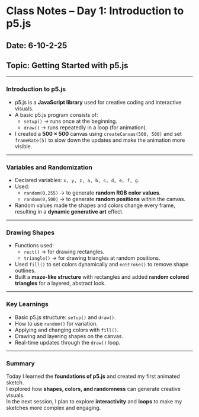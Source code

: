 # Class Notes – Day 1: Introduction to p5.js

## Date: 6-10-2-25
## Topic: Getting Started with p5.js

---

### **Introduction to p5.js**
- p5.js is a **JavaScript library** used for creative coding and interactive visuals.  
- A basic p5.js program consists of:
  - `setup()` → runs once at the beginning.  
  - `draw()` → runs repeatedly in a loop (for animation).
- I created a **500 × 500** canvas using `createCanvas(500, 500)` and set `frameRate(5)` to slow down the updates and make the animation more visible.

---

### **Variables and Randomization**
- Declared variables: `x, y, z, a, b, c, d, e, f, g`.
- Used:
  - `random(0,255)` → to generate **random RGB color values**.
  - `random(0,500)` → to generate **random positions** within the canvas.
- Random values made the shapes and colors change every frame, resulting in a **dynamic generative art** effect.

---

### **Drawing Shapes**
- Functions used:
  - `rect()` → for drawing rectangles.  
  - `triangle()` → for drawing triangles at random positions.  
- Used `fill()` to set colors dynamically and `noStroke()` to remove shape outlines.
- Built a **maze-like structure** with rectangles and added **random colored triangles** for a layered, abstract look.

---

### **Key Learnings**
- Basic p5.js structure: `setup()` and `draw()`.
- How to use `random()` for variation.
- Applying and changing colors with `fill()`.
- Drawing and layering shapes on the canvas.
- Real-time updates through the `draw()` loop.

---

### **Summary**
Today I learned the **foundations of p5.js** and created my first animated sketch.  
I explored how **shapes, colors, and randomness** can generate creative visuals.  
In the next session, I plan to explore **interactivity** and **loops** to make my sketches more complex and engaging.
